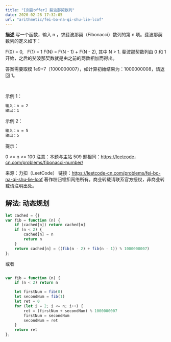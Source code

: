 ```yaml
---
title: "[剑指offer] 斐波那契数列"
date: 2020-02-28 17:32:05
url: "arithmetic/fei-bo-na-qi-shu-lie-lcof"
---
```


**描述** 写一个函数，输入 n ，求斐波那契（Fibonacci）数列的第 n 项。斐波那契数列的定义如下：

F(0) = 0,   F(1) = 1
F(N) = F(N - 1) + F(N - 2), 其中 N > 1.
斐波那契数列由 0 和 1 开始，之后的斐波那契数就是由之前的两数相加而得出。

答案需要取模 1e9+7（1000000007），如计算初始结果为：1000000008，请返回 1。

 

示例 1：

```bash
输入：n = 2
输出：1
```

示例 2：
```bash
输入：n = 5
输出：5
```

提示：

0 <= n <= 100
注意：本题与主站 509 题相同：https://leetcode-cn.com/problems/fibonacci-number/

来源：力扣（LeetCode）
链接：https://leetcode-cn.com/problems/fei-bo-na-qi-shu-lie-lcof
著作权归领扣网络所有。商业转载请联系官方授权，非商业转载请注明出处。

## 解法: 动态规划

```js
let cached = {}
var fib = function (n) {
    if (cached[n]) return cached[n]
    if (n < 2) {
        cached[n] = n
        return n
    }
    return cached[n] = ((fib(n - 2) + fib(n - 1)) % 1000000007) 
};
```

或者

```js

var fib = function (n) {
    if (n < 2) return n

    let firstNum = fib(0)
    let secondNum = fib(1)
    let ret = 0
    for (let i = 2; i <= n; i++) {
        ret = (firstNum + secondNum) % 1000000007
        firstNum = secondNum
        secondNum = ret
    }
    return ret
};
```